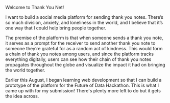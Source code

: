 Welcome to Thank You Net!

I want to build a social media platform for sending thank you notes.  There’s so much division, anxiety, and loneliness in the world, and I believe that it’s one way that I could help bring people together.<br/>

The premise of the platform is that when someone sends a thank you note, it serves as a prompt for the receiver to send another thank you note to someone they’re grateful for as a random act of kindness.  This would form a chain of thank you notes among users, and since the platform tracks everything digitally, users can see how their chain of thank you notes propagates throughout the globe and visualize the impact it had on bringing the world together.<br/>

Earlier this August, I began learning web development so that I can build a prototype of the platform for the Future of Data Hackathon.  This is what I came up with for my submission!  There's plenty more left to do but it gets the idea across.
